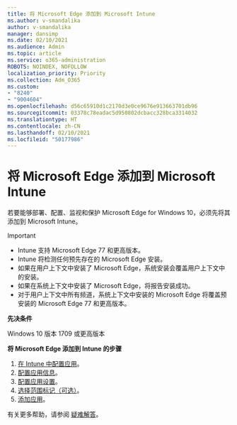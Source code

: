 ```yaml
---
title: 将 Microsoft Edge 添加到 Microsoft Intune
ms.author: v-smandalika
author: v-smandalika
manager: dansimp
ms.date: 02/10/2021
ms.audience: Admin
ms.topic: article
ms.service: o365-administration
ROBOTS: NOINDEX, NOFOLLOW
localization_priority: Priority
ms.collection: Adm_O365
ms.custom:
- "8240"
- "9004604"
ms.openlocfilehash: d56c65910d1c2170d3e0ce9676e913663701db96
ms.sourcegitcommit: 03378c78eadac5d950802dcbacc328bca3314032
ms.translationtype: HT
ms.contentlocale: zh-CN
ms.lasthandoff: 02/10/2021
ms.locfileid: "50177986"
---
```

# <a name="add-microsoft-edge-to-microsoft-intune"></a>将 Microsoft Edge 添加到 Microsoft Intune

若要能够部署、配置、监视和保护 Microsoft Edge for Windows 10，必须先将其添加到 Microsoft Intune。

> [!IMPORTANT]
- Intune 支持 Microsoft Edge 77 和更高版本。
- Intune 将检测任何预先存在的 Microsoft Edge 安装。
- 如果在用户上下文中安装了 Microsoft Edge，系统安装会覆盖用户上下文中的安装。
- 如果在系统上下文中安装了 Microsoft Edge，将报告安装成功。
- 对于用户上下文中所有频道，系统上下文中安装的 Microsoft Edge 将覆盖预安装的 Microsoft Edge 77 和更高版本。

**先决条件**

Windows 10 版本 1709 或更高版本

**将 Microsoft Edge 添加到 Intune 的步骤**

1. [在 Intune 中配置应用](https://docs.microsoft.com/mem/intune/apps/apps-windows-edge)。
2. [配置应用信息](https://docs.microsoft.com/mem/intune/apps/apps-windows-edge)。
3. [配置应用设置](https://docs.microsoft.com/mem/intune/apps/apps-windows-edge)。
4. [选择范围标记（可选）](https://docs.microsoft.com/mem/intune/apps/apps-windows-edge)。
5. [添加应用](https://docs.microsoft.com/mem/intune/apps/apps-windows-edge)。

有关更多帮助，请参阅 [疑难解答](https://docs.microsoft.com/mem/intune/apps/apps-windows-edge)。




